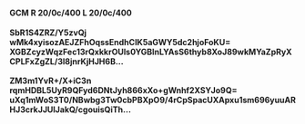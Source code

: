 #### GCM R 20/0c/400 L 20/0c/400
**SbR1S4ZRZ/Y5zvQj**<br/>**wMk4xyisozAEJZFhOqssEndhCIK5aGWY5dc2hjoFoKU=**<br/>**XGBZcyzWqzFec13rQxkkrOUIs0YGBInLYAsS6thyb8XoJ89wkMYaZpRyXCPLFxZgZL/3l8jnrKjHJH6B...**<br/><br/>
**ZM3m1YvR+/X+iC3n**<br/>**rqmHDBL5UyR9QFyd6DNtJyh866xXo+gWnhf2XSYJo9Q=**<br/>**uXq1mWoS3T0/NBwbg3Tw0cbPBXpO9/4rCpSpacUXApxu1sm696yuuARHJ3crkJJUlJakQ/cgouisQiTh...**